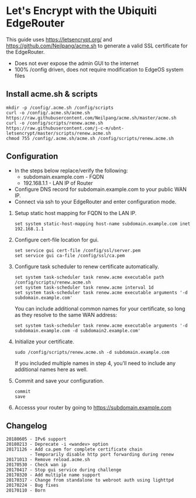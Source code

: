 # Let's Encrypt with the Ubiquiti EdgeRouter

This guide uses <https://letsencrypt.org/> and <https://github.com/Neilpang/acme.sh>
to generate a valid SSL certificate for the EdgeRouter.

* Does not ever expose the admin GUI to the internet
* 100% /config driven, does not require modification to EdgeOS system files

## Install acme.sh & scripts
```
mkdir -p /config/.acme.sh /config/scripts
curl -o /config/.acme.sh/acme.sh https://raw.githubusercontent.com/Neilpang/acme.sh/master/acme.sh
curl -o /config/scripts/renew.acme.sh https://raw.githubusercontent.com/j-c-m/ubnt-letsencrypt/master/scripts/renew.acme.sh
chmod 755 /config/.acme.sh/acme.sh /config/scripts/renew.acme.sh
```

## Configuration

* In the steps below replace/verify the following:
  * subdomain.example.com - FQDN
  * 192.168.1.1 - LAN IP of Router
* Configure DNS record for subdomain.example.com to your public WAN IP.
* Connect via ssh to your EdgeRouter and enter configuration mode.

1. Setup static host mapping for FQDN to the LAN IP.

    ```
    set system static-host-mapping host-name subdomain.example.com inet 192.168.1.1
    ```

2. Configure cert-file location for gui.

    ```
    set service gui cert-file /config/ssl/server.pem
    set service gui ca-file /config/ssl/ca.pem
    ```

3. Configure task scheduler to renew certificate automatically.

    ```
    set system task-scheduler task renew.acme executable path /config/scripts/renew.acme.sh
    set system task-scheduler task renew.acme interval 1d
    set system task-scheduler task renew.acme executable arguments '-d subdomain.example.com'
    ```

    You can include additional common names for your certificate, so long as they resolve to the same WAN address:

    ```
    set system task-scheduler task renew.acme executable arguments '-d subdomain.example.com -d subdomain2.example.com'
    ```

4. Initialize your certificate.

    ```
    sudo /config/scripts/renew.acme.sh -d subdomain.example.com
    ```

    If you included multiple names in step 4, you'll need to include any additional names here as well.

5. Commit and save your configuration.

    ```
    commit
    save
    ```

6. Accesss your router by going to <https://subdomain.example.com>

## Changelog

    20180605 - IPv6 support
    20180213 - Deprecate -i <wandev> option
    20171126 - Add ca.pem for complete certificate chain
             - Temporarily disable http port forwarding during renew
    20171013 - Remove reload.acme.sh
    20170530 - Check wan ip
    20170417 - Stop gui service during challenge
    20170320 - Add multiple name support
    20170317 - Change from standalone to webroot auth using lighttpd
    20170224 - Bug fixes
    20170110 - Born
